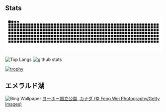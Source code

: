 ## Stats
<picture>
  <source media="(prefers-color-scheme: dark)" srcset="https://raw.githubusercontent.com/ba230t/ba230t/output/github-contribution-grid-snake-dark.svg">
  <source media="(prefers-color-scheme: light)" srcset="https://raw.githubusercontent.com/ba230t/ba230t/output/github-contribution-grid-snake.svg">
  <img alt="github contribution grid snake animation" src="https://raw.githubusercontent.com/ba230t/ba230t/output/github-contribution-grid-snake.svg">
</picture>

<p align="left">
  <img alt="Top Langs" height="150px" src="https://github-readme-stats.vercel.app/api/top-langs/?username=ba230t&layout=compact&theme=transparent" />
  <img alt="github stats" height="150px" src="https://github-readme-stats.vercel.app/api?username=ba230t&theme=transparent" />
</p>

[![trophy](https://github-profile-trophy.vercel.app/?username=ba230t&theme=transparent&column=7)](https://github.com/ryo-ma/github-profile-trophy)


<!-- Bing Wallpaper Start -->
## エメラルド湖
![Bing Wallpaper](https://www.bing.com/th?id=OHR.YohoNP_JA-JP5965096200_1920x1080.jpg&rf=LaDigue_1920x1080.jpg&pid=hp)
[ヨーホー国立公園, カナダ (© Feng Wei Photography/Getty Images)](https://www.bing.com/search?q=%E3%83%A8%E3%83%BC%E3%83%9B%E3%83%BC%E5%9B%BD%E7%AB%8B%E5%85%AC%E5%9C%92&form=hpcapt&filters=HpDate%3a%2220250903_1500%22)
<!-- Bing Wallpaper End -->
